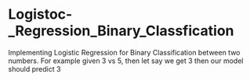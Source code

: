 # Logistoc-_Regression_Binary_Classfication

Implementing Logistic Regression for Binary Classification between two numbers. For example given 3 vs 5, then let say we get 3 then our model should predict 3
